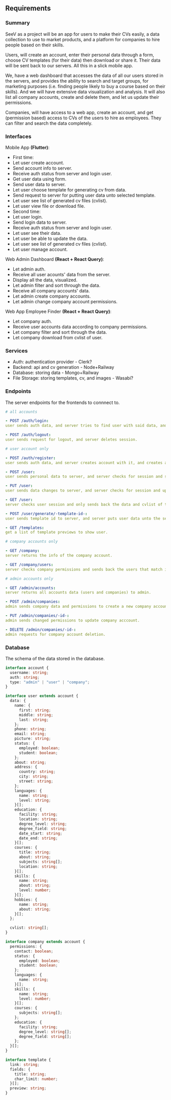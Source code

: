 ## **Requirements**

### **Summary**

SeeV as a project will be an app for users to make their CVs easily, a data collection to use to market products, and a platform for companies to hire people based on their skills.

Users, will create an account, enter their personal data through a form, choose CV templates (for their data) then download or share it. Their data will be sent back to our servers. All this in a slick mobile app.

We, have a web dashboard that accesses the data of all our users stored in the servers, and provides the ability to search and target groups, for marketing purposes (i.e. finding people likely to buy a course based on their skills). And we will have extensive data visualization and analysis. It will also list all company accounts, create and delete them, and let us update their permissions.

Companies, will have access to a web app, create an account, and get (permission based) access to CVs of the users to hire as employees. They can filter and search the data completely.

### **Interfaces**

Mobile App **(Flutter)**:

- First time:
- Let user create account.
- Send account info to server.
- Receive auth status from server and login user.
- Get user data using form.
- Send user data to server.
- Let user choose template for generating cv from data.
- Send request to server for putting user data unto selected template.
- Let user see list of generated cv files (cvlist).
- Let user view file or download file.
- Second time:
- Let user login.
- Send login data to server.
- Receive auth status from server and login user.
- Let user see their data.
- Let user be able to update the data.
- Let user see list of generated cv files (cvlist).
- Let user manage account.

Web Admin Dashboard **(React + React Query)**:

- Let admin auth.
- Receive all user acounts' data from the server.
- Display all the data, visualized.
- Let admin filter and sort through the data.
- Receive all company accounts' data.
- Let admin create company accounts.
- Let admin change company account permissions.

Web App Employee Finder **(React + React Query)**:

- Let company auth.
- Receive user accounts data according to company permissions.
- Let company filter and sort through the data.
- Let company download from cvlist of user.

### **Services**

- Auth: authentication provider - Clerk?
- Backend: api and cv generation - Node+Railway
- Database: storing data - Mongo+Railway
- File Storage: storing templates, cv, and images - Wasabi?

### **Endpoints**

The server endpoints for the frontends to connnect to.

```yaml
# all accounts

- POST /auth/login:
user sends auth data, and server tries to find user with said data, and creates a session.

- POST /auth/logout:
user sends request for logout, and server deletes session.

# user account only

- POST /auth/register:
user sends auth data, and server creates account with it, and creates a session.

- POST /user:
user sends personal data to server, and server checks for session and saves the data with current user.

- PUT /user:
user sends data changes to server, and server checks for session and updates current user data.

- GET /user:
server checks user session and only sends back the data and cvlist of the current user.

- POST /user/generate/-template-id-:
user sends template id to server, and server puts user data unto the selected template. then it uploads to file server, and puts the link in user cvlist.

- GET /templates:
get a list of template previews to show user.

# company accounts only

- GET /company:
server returns the info of the company account.

- GET /company/users:
server checks company permissions and sends back the users that match it.

# admin accounts only

- GET /admin/accounts:
server returns all accounts data (users and companies) to admin.

- POST /admin/companies:
admin sends company data and permissions to create a new company account.

- PUT /admin/companies/-id-:
admin sends changed permissions to update company acccount.

- DELETE /admin/companies/-id-:
admin requests for company account deletion.
```

### **Database**

The schema of the data stored in the database.

```typescript
interface account {
  username: string;
  auth: string;
  type: "admin" | "user" | "company";
}

interface user extends account {
  data: {
    name: {
      first: string;
      middle: string;
      last: string;
    };
    phone: string;
    email: string;
    picture: string;
    status: {
      employed: boolean;
      student: boolean;
    };
    about: string;
    address: {
      country: string;
      city: string;
      street: string;
    };
    languages: {
      name: string;
      level: string;
    }[];
    education: {
      facility: string;
      location: string;
      degree_level: string;
      degree_field: string;
      date_start: string;
      date_end: string;
    }[];
    courses: {
      title: string;
      about: string;
      subjects: string[];
      location: string;
    }[];
    skills: {
      name: string;
      about: string;
      level: number;
    }[];
    hobbies: {
      name: string;
      about: string;
    }[];
  };

  cvlist: string[];
}

interface company extends account {
  permissions: {
    contact: boolean;
    status: {
      employed: boolean;
      student: boolean;
    };
    languages: {
      name: string;
    }[];
    skills: {
      name: string;
      level: number;
    }[];
    courses: {
      subjects: string[];
    };
    education: {
      facility: string;
      degree_level: string[];
      degree_field: string[];
    };
  }[];
}

interface template {
  link: string;
  fields: {
    title: string;
    char_limit: number;
  }[];
  preview: string;
}
```
